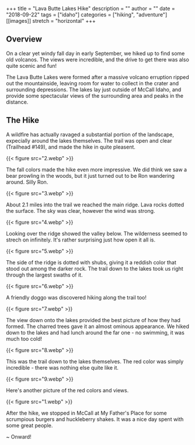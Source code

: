 +++
title = "Lava Butte Lakes Hike"
description = ""
author = ""
date = "2018-09-22"
tags = ["idaho"]
categories = ["hiking", "adventure"]
[[images]]
  stretch = "horizontal"
+++

## Overview

On a clear yet windy fall day in early September, we hiked up to find some old volcanos.
The views were incredible, and the drive to get there was also quite scenic and fun!
<!--more-->
The Lava Butte Lakes were formed after a massive volcano erruption ripped out the mountainside, leaving room for water to collect in the crater and surrounding depressions.
The lakes lay just outside of McCall Idaho, and provide some spectacular views of the surrounding area and peaks in the distance.

## The Hike

A wildfire has actually ravaged a substantial portion of the landscape, expecially around the lakes themselves.
The trail was open and clear (Trailhead #149), and made the hike in quite pleasent.

{{< figure src="2.webp" >}}

The fall colors made the hike even more impressive.
We did think we saw a bear prowling in the woods, but it just turned out to be Ron wandering around.
Silly Ron.

{{< figure src="3.webp" >}}

About 2.1 miles into the trail we reached the main ridge.
Lava rocks dotted the surface.
The sky was clear, however the wind was strong.

{{< figure src="4.webp" >}}

Looking over the ridge showed the valley below.
The wilderness seemed to strech on infinitely.
It's rather surprising just how open it all is.

{{< figure src="5.webp" >}}

The side of the ridge is dotted with shubs, giving it a reddish color that stood out among the darker rock.
The trail down to the lakes took us right through the largest swaths of it.

{{< figure src="6.webp" >}}

A friendly doggo was discovered hiking along the trail too!

{{< figure src="7.webp" >}}

The view down onto the lakes provided the best picture of how they had formed.
The charred trees gave it an almost ominous appearance.
We hiked down to the lakes and had lunch around the far one - no swimming, it was much too cold!

{{< figure src="8.webp" >}}

This was the trail down to the lakes themselves.
The red color was simply incredible - there was nothing else quite like it.

{{< figure src="9.webp" >}}

Here's another picture of the red colors and views.

{{< figure src="1.webp" >}}

After the hike, we stopped in McCall at My Father's Place for some scrumpious burgers and huckleberry shakes.
It was a nice day spent with some great people.

~ Onward!
